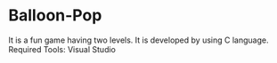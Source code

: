 # Balloon-Pop

It is a fun game having two levels. It is developed by using C language.
Required Tools: Visual Studio
